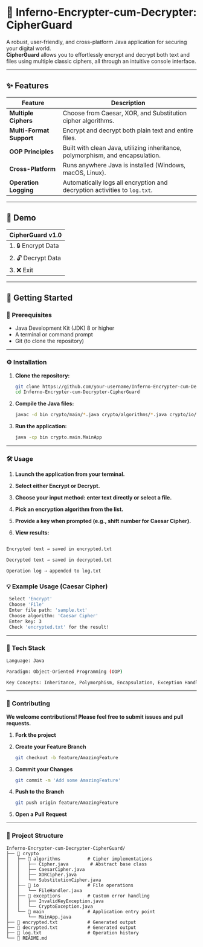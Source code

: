 # 🔐 Inferno-Encrypter-cum-Decrypter: CipherGuard

A robust, user-friendly, and cross-platform Java application for securing your digital world.  
**CipherGuard** allows you to effortlessly encrypt and decrypt both text and files using multiple classic ciphers, all through an intuitive console interface.

---

## ✨ Features

| Feature | Description |
|----------|-------------|
| **Multiple Ciphers** | Choose from Caesar, XOR, and Substitution cipher algorithms. |
| **Multi-Format Support** | Encrypt and decrypt both plain text and entire files. |
| **OOP Principles** | Built with clean Java, utilizing inheritance, polymorphism, and encapsulation. |
| **Cross-Platform** | Runs anywhere Java is installed (Windows, macOS, Linux). |
| **Operation Logging** | Automatically logs all encryption and decryption activities to `log.txt`. |

---

## 📸 Demo
| CipherGuard v1.0 |
|-----------------------|
| 1. 🔒 Encrypt Data |
| 2. 🔓 Decrypt Data |
| 3. ❌ Exit |

---

## 🚀 Getting Started

### 🧩 Prerequisites

- Java Development Kit (JDK) 8 or higher  
- A terminal or command prompt  
- Git (to clone the repository)

---

### ⚙️ Installation

1. **Clone the repository:**
   ```bash
   git clone https://github.com/your-username/Inferno-Encrypter-cum-Decrypter-CipherGuard.git
   cd Inferno-Encrypter-cum-Decrypter-CipherGuard

2. **Compile the Java files:**
   ```bash
   javac -d bin crypto/main/*.java crypto/algorithms/*.java crypto/io/*.java crypto/exceptions/*.java

3. **Run the application:**
   ```bash
   java -cp bin crypto.main.MainApp

---

### 🛠️ Usage

1. **Launch the application from your terminal.**

2. **Select either Encrypt or Decrypt.**

3. **Choose your input method: enter text directly or select a file.**

4. **Pick an encryption algorithm from the list.**

5. **Provide a key when prompted (e.g., shift number for Caesar Cipher).**

6. **View results:**

```bash

Encrypted text → saved in encrypted.txt

Decrypted text → saved in decrypted.txt

Operation log → appended to log.txt

```

### 💡 Example Usage (Caesar Cipher)
```bash
 Select 'Encrypt'
 Choose 'File'
 Enter file path: 'sample.txt'
 Choose algorithm: 'Caesar Cipher'
 Enter key: 3
 Check 'encrypted.txt' for the result!
```

---

### 🧰 Tech Stack

```bash
Language: Java

Paradigm: Object-Oriented Programming (OOP)

Key Concepts: Inheritance, Polymorphism, Encapsulation, Exception Handling, File I/O
```

---

### 👥 Contributing

   **We welcome contributions! Please feel free to submit issues and pull requests.**

1. **Fork the project**

2. **Create your Feature Branch**
   ```bash
   git checkout -b feature/AmazingFeature
   ```

3. **Commit your Changes**
   ```bash
   git commit -m 'Add some AmazingFeature'
   ```

4. **Push to the Branch**
   ```bash
   git push origin feature/AmazingFeature
   ```

5. **Open a Pull Request**

---

### 📁 Project Structure

```text
Inferno-Encrypter-cum-Decrypter-CipherGuard/
├── 📂 crypto
│   ├── 📂 algorithms          # Cipher implementations
│   │   ├── Cipher.java        # Abstract base class
│   │   ├── CaesarCipher.java
│   │   ├── XORCipher.java
│   │   └── SubstitutionCipher.java
│   ├── 📂 io                  # File operations
│   │   └── FileHandler.java
│   ├── 📂 exceptions          # Custom error handling
│   │   ├── InvalidKeyException.java
│   │   └── CryptoException.java
│   └── 📂 main                # Application entry point
│       └── MainApp.java
├── 📜 encrypted.txt           # Generated output
├── 📜 decrypted.txt           # Generated output
├── 📜 log.txt                 # Operation history
└── 📜 README.md

